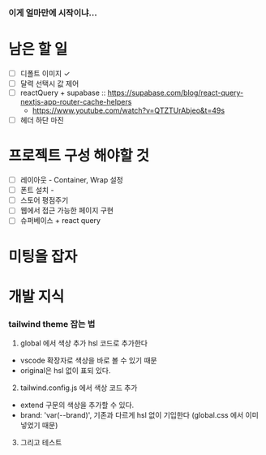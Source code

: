 ### 이게 얼마만에 시작이냐...

# 남은 할 일

- [ ] 디폴트 이미지 &check;
- [ ] 달력 선택시 값 제어
- [ ] reactQuery + supabase :: https://supabase.com/blog/react-query-nextjs-app-router-cache-helpers
  - https://www.youtube.com/watch?v=QTZTUrAbjeo&t=49s
- [ ] 헤더 하단 마진

# 프로젝트 구성 해야할 것

- [ ] 레이아웃 - Container, Wrap 설정
- [ ] 폰트 설치 -
- [ ] 스토어 평점주기
- [ ] 웹에서 접근 가능한 페이지 구현
- [ ] 슈퍼베이스 + react query

# 미팅을 잡자

# 개발 지식

### tailwind theme 잡는 법

1. global 에서 색상 추가 hsl 코드로 추가한다

- vscode 확장자로 색상을 바로 볼 수 있기 때문
- original은 hsl 없이 표되 있다.

2. tailwind.config.js 에서 색상 코드 추가

- extend 구문의 색상을 추가할 수 있다.
- brand: 'var(--brand)', 기존과 다르게 hsl 없이 기입한다 (global.css 에서 이미 넣었기 때문)

3. 그리고 테스트
